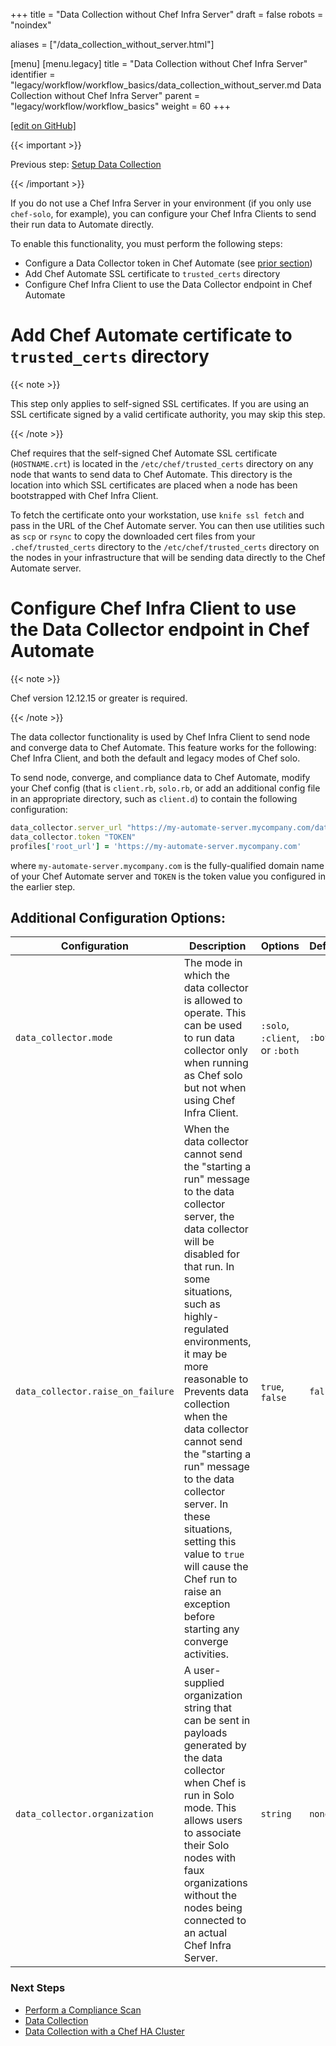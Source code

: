 +++
title = "Data Collection without Chef Infra Server"
draft = false
robots = "noindex"


aliases = ["/data_collection_without_server.html"]

[menu]
  [menu.legacy]
    title = "Data Collection without Chef Infra Server"
    identifier = "legacy/workflow/workflow_basics/data_collection_without_server.md Data Collection without Chef Infra Server"
    parent = "legacy/workflow/workflow_basics"
    weight = 60
+++

[\[edit on GitHub\]](https://github.com/chef/chef-web-docs/blob/master/content/data_collection_without_server.md)



{{< important >}}

Previous step: [Setup Data Collection](/data_collection/)

{{< /important >}}

If you do not use a Chef Infra Server in your environment (if you only
use `chef-solo`, for example), you can configure your Chef Infra Clients
to send their run data to Automate directly.

To enable this functionality, you must perform the following steps:

-   Configure a Data Collector token in Chef Automate (see [prior
    section](/data_collection/#step-1-configure-a-data-collector-token-in-chef-automate))
-   Add Chef Automate SSL certificate to `trusted_certs` directory
-   Configure Chef Infra Client to use the Data Collector endpoint in
    Chef Automate

Add Chef Automate certificate to `trusted_certs` directory
==========================================================

{{< note >}}

This step only applies to self-signed SSL certificates. If you are using
an SSL certificate signed by a valid certificate authority, you may skip
this step.

{{< /note >}}

Chef requires that the self-signed Chef Automate SSL certificate
(`HOSTNAME.crt`) is located in the `/etc/chef/trusted_certs` directory
on any node that wants to send data to Chef Automate. This directory is
the location into which SSL certificates are placed when a node has been
bootstrapped with Chef Infra Client.

To fetch the certificate onto your workstation, use `knife ssl fetch`
and pass in the URL of the Chef Automate server. You can then use
utilities such as `scp` or `rsync` to copy the downloaded cert files
from your `.chef/trusted_certs` directory to the
`/etc/chef/trusted_certs` directory on the nodes in your infrastructure
that will be sending data directly to the Chef Automate server.

Configure Chef Infra Client to use the Data Collector endpoint in Chef Automate
===============================================================================

{{< note >}}

Chef version 12.12.15 or greater is required.

{{< /note >}}

The data collector functionality is used by Chef Infra Client to send
node and converge data to Chef Automate. This feature works for the
following: Chef Infra Client, and both the default and legacy modes of
Chef solo.

To send node, converge, and compliance data to Chef Automate, modify
your Chef config (that is `client.rb`, `solo.rb`, or add an additional
config file in an appropriate directory, such as `client.d`) to contain
the following configuration:

``` ruby
data_collector.server_url "https://my-automate-server.mycompany.com/data-collector/v0/"
data_collector.token "TOKEN"
profiles['root_url'] = 'https://my-automate-server.mycompany.com'
```

where `my-automate-server.mycompany.com` is the fully-qualified domain
name of your Chef Automate server and `TOKEN` is the token value you
configured in the earlier step.

Additional Configuration Options:
---------------------------------

<table>
<colgroup>
<col style="width: 12%" />
<col style="width: 50%" />
<col style="width: 25%" />
<col style="width: 12%" />
</colgroup>
<thead>
<tr class="header">
<th>Configuration</th>
<th>Description</th>
<th>Options</th>
<th>Default</th>
</tr>
</thead>
<tbody>
<tr class="odd">
<td><code>data_collector.mode</code></td>
<td>The mode in which the data collector is allowed to operate. This can be used to run data collector only when running as Chef solo but not when using Chef Infra Client.</td>
<td><code>:solo</code>, <code>:client</code>, or <code>:both</code></td>
<td><code>:both</code></td>
</tr>
<tr class="even">
<td><code>data_collector.raise_on_failure</code></td>
<td>When the data collector cannot send the "starting a run" message to the data collector server, the data collector will be disabled for that run. In some situations, such as highly-regulated environments, it may be more reasonable to Prevents data collection when the data collector cannot send the "starting a run" message to the data collector server. In these situations, setting this value to <code>true</code> will cause the Chef run to raise an exception before starting any converge activities.</td>
<td><code>true</code>, <code>false</code></td>
<td><code>false</code></td>
</tr>
<tr class="odd">
<td><code>data_collector.organization</code></td>
<td>A user-supplied organization string that can be sent in payloads generated by the data collector when Chef is run in Solo mode. This allows users to associate their Solo nodes with faux organizations without the nodes being connected to an actual Chef Infra Server.</td>
<td><code>string</code></td>
<td><code>none</code></td>
</tr>
</tbody>
</table>

### Next Steps

-   [Perform a Compliance Scan](/perform_compliance_scan/)
-   [Data Collection](/data_collection/)
-   [Data Collection with a Chef HA Cluster](/data_collection_ha/)
